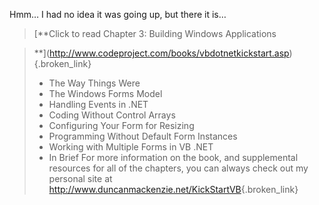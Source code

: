 Hmm&#8230; I had no idea it was going up, but there it is&#8230; 

> [**Click to read Chapter 3: Building Windows Applications
  
>**](http://www.codeproject.com/books/vbdotnetkickstart.asp){.broken_link} 
> 
>   * The Way Things Were
>   * The Windows Forms Model
>   * Handling Events in .NET
>   * Coding Without Control Arrays
>   * Configuring Your Form for Resizing
>   * Programming Without Default Form Instances
>   * Working with Multiple Forms in VB .NET
>   * In Brief
For more information on the book, and supplemental resources for all of the chapters, you can always check out my personal site at <http://www.duncanmackenzie.net/KickStartVB>{.broken_link}